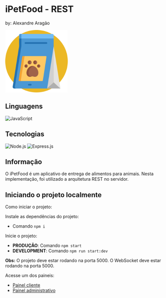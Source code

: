 # iPetFood - REST
by: Alexandre Aragão

<div style="width: 100%; display: flex; align-items: center">
  <center>
    <img height="200px" src="./public/images/icon.png" />
  </center>
</div>


## Linguagens
![JavaScript](https://img.shields.io/badge/-JavaScript-000?&logo=JavaScript&logoColor=ddc508)

## Tecnologias
![Node.js](https://img.shields.io/badge/-Node.js-000?&logo=node.js)
![Express.js](https://img.shields.io/badge/-Express.js-000?&logo=express)

## Informação
O iPetFood é um aplicativo de entrega de alimentos para animais. Nesta implementação, foi utilizado a arquitetura REST no servidor.

## Iniciando o projeto localmente
Como iniciar o projeto:

Instale as dependências do projeto:
- Comando `npm i`

Inicie o projeto:
- **PRODUÇÃO**: Comando `npm start`
- **DEVELOPMENT**: Comando `npm run start:dev`

**Obs:** O projeto deve estar rodando na porta 5000. O WebSocket deve estar rodando na porta 5000.

Acesse um dos paineis:
- [Painel cliente](http://localhost:5000/)
- [Painel administrativo](http://localhost:5000/admin)
